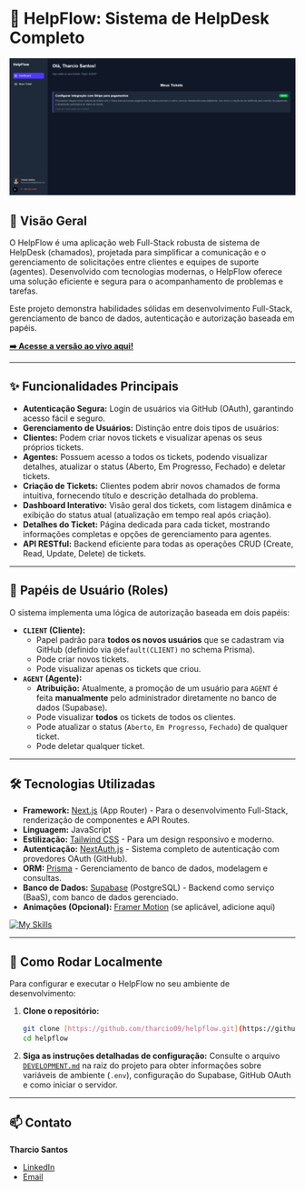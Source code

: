 # 🚀 HelpFlow: Sistema de HelpDesk Completo

![Screenshot da Página de Detalhes de um Ticket no HelpFlow](public/screenshot.PNG) 
## 🌟 Visão Geral

O HelpFlow é uma aplicação web Full-Stack robusta de sistema de HelpDesk (chamados), projetada para simplificar a comunicação e o gerenciamento de solicitações entre clientes e equipes de suporte (agentes). Desenvolvido com tecnologias modernas, o HelpFlow oferece uma solução eficiente e segura para o acompanhamento de problemas e tarefas.

Este projeto demonstra habilidades sólidas em desenvolvimento Full-Stack, gerenciamento de banco de dados, autenticação e autorização baseada em papéis.

**[➡️ Acesse a versão ao vivo aqui!](https://helpflow.vercel.app/)** 

---

## ✨ Funcionalidades Principais

* **Autenticação Segura:** Login de usuários via GitHub (OAuth), garantindo acesso fácil e seguro.
* **Gerenciamento de Usuários:** Distinção entre dois tipos de usuários:
* **Clientes:** Podem criar novos tickets e visualizar apenas os seus próprios tickets.
* **Agentes:** Possuem acesso a todos os tickets, podendo visualizar detalhes, atualizar o status (Aberto, Em Progresso, Fechado) e deletar tickets.
* **Criação de Tickets:** Clientes podem abrir novos chamados de forma intuitiva, fornecendo título e descrição detalhada do problema.
* **Dashboard Interativo:** Visão geral dos tickets, com listagem dinâmica e exibição do status atual (atualização em tempo real após criação).
* **Detalhes do Ticket:** Página dedicada para cada ticket, mostrando informações completas e opções de gerenciamento para agentes.
* **API RESTful:** Backend eficiente para todas as operações CRUD (Create, Read, Update, Delete) de tickets.

---

## 👥 Papéis de Usuário (Roles)

O sistema implementa uma lógica de autorização baseada em dois papéis:

* **`CLIENT` (Cliente):**
    * Papel padrão para **todos os novos usuários** que se cadastram via GitHub (definido via `@default(CLIENT)` no schema Prisma).
    * Pode criar novos tickets.
    * Pode visualizar apenas os tickets que criou.
* **`AGENT` (Agente):**
    * **Atribuição:** Atualmente, a promoção de um usuário para `AGENT` é feita **manualmente** pelo administrador diretamente no banco de dados (Supabase).
    * Pode visualizar **todos** os tickets de todos os clientes.
    * Pode atualizar o status (`Aberto`, `Em Progresso`, `Fechado`) de qualquer ticket.
    * Pode deletar qualquer ticket.

---

## 🛠️ Tecnologias Utilizadas

* **Framework:** [Next.js](https://nextjs.org/) (App Router) - Para o desenvolvimento Full-Stack, renderização de componentes e API Routes.
* **Linguagem:** JavaScript
* **Estilização:** [Tailwind CSS](https://tailwindcss.com/) - Para um design responsivo e moderno.
* **Autenticação:** [NextAuth.js](https://next-auth.js.org/) - Sistema completo de autenticação com provedores OAuth (GitHub).
* **ORM:** [Prisma](https://www.prisma.io/) - Gerenciamento de banco de dados, modelagem e consultas.
* **Banco de Dados:** [Supabase](https://supabase.com/) (PostgreSQL) - Backend como serviço (BaaS), com banco de dados gerenciado.
* **Animações (Opcional):** [Framer Motion](https://www.framer.com/motion/) (se aplicável, adicione aqui)

[![My Skills](https://skillicons.dev/icons?i=nextjs,react,tailwind,prisma,supabase)](https://skillicons.dev)

---


## 🚀 Como Rodar Localmente

Para configurar e executar o HelpFlow no seu ambiente de desenvolvimento:

1.  **Clone o repositório:**
    ```bash
    git clone [https://github.com/tharcio09/helpflow.git](https://github.com/tharcio09/helpflow.git)
    cd helpflow
    ```

2.  **Siga as instruções detalhadas de configuração:**
    Consulte o arquivo [`DEVELOPMENT.md`](./DEVELOPMENT.md) na raiz do projeto para obter informações sobre variáveis de ambiente (`.env`), configuração do Supabase, GitHub OAuth e como iniciar o servidor.

---

## 📫 Contato

**Tharcio Santos**

* [LinkedIn](https://www.linkedin.com/in/tharcio-santos/)
* [Email](tharciosantos09@gmail.com)
